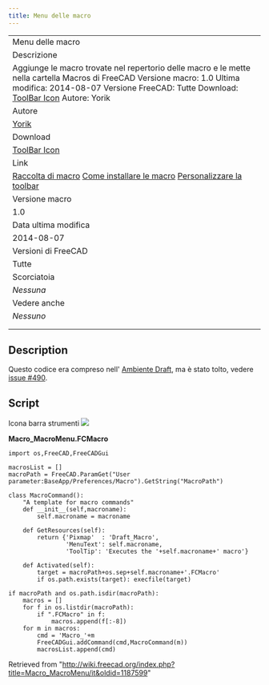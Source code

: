 ```yaml
---
title: Menu delle macro
---
```


|                                                                                                                                                                                                                                                                                  |
| -------------------------------------------------------------------------------------------------------------------------------------------------------------------------------------------------------------------------------------------------------------------------------- |
| Menu delle macro                                                                                                                                                                                                                                                                 |
| Descrizione                                                                                                                                                                                                                                                                      |
| Aggiunge le macro trovate nel repertorio delle macro e le mette nella cartella Macros di FreeCAD Versione macro: 1.0 Ultima modifica: 2014-08-07 Versione FreeCAD: Tutte Download: [ToolBar Icon](https://www.freecadweb.org/wiki/images/1/1e/Macro_MacroMenu.png) Autore: Yorik |
| Autore                                                                                                                                                                                                                                                                           |
| [Yorik](/User:Yorik "User:Yorik")                                                                                                                                                                                                                                                |
| Download                                                                                                                                                                                                                                                                         |
| [ToolBar Icon](https://www.freecadweb.org/wiki/images/1/1e/Macro_MacroMenu.png)                                                                                                                                                                                                  |
| Link                                                                                                                                                                                                                                                                             |
| [Raccolta di macro](/Macros_recipes/it "Macros recipes/it") [Come installare le macro](/How_to_install_macros/it "How to install macros/it") [Personalizzare la toolbar](/Customize_Toolbars/it "Customize Toolbars/it")                                                         |
| Versione macro                                                                                                                                                                                                                                                                   |
| 1.0                                                                                                                                                                                                                                                                              |
| Data ultima modifica                                                                                                                                                                                                                                                             |
| 2014-08-07                                                                                                                                                                                                                                                                       |
| Versioni di FreeCAD                                                                                                                                                                                                                                                              |
| Tutte                                                                                                                                                                                                                                                                            |
| Scorciatoia                                                                                                                                                                                                                                                                      |
| _Nessuna_                                                                                                                                                                                                                                                                        |
| Vedere anche                                                                                                                                                                                                                                                                     |
| _Nessuno_                                                                                                                                                                                                                                                                        |
|                                                                                                                                                                                                                                                                                  |
|                                                                                                                                                                                                                                                                                  |

## Description

Questo codice era compreso nell' [Ambiente Draft](/Draft_Workbench/it "Draft Workbench/it"), ma è stato tolto, vedere [issue #490](http://freecadweb.org/tracker/view.php?id=490).

## Script

Icona barra strumenti ![](/images/Macro_MacroMenu.png)

**Macro_MacroMenu.FCMacro**

```
import os,FreeCAD,FreeCADGui

macrosList = []
macroPath = FreeCAD.ParamGet("User parameter:BaseApp/Preferences/Macro").GetString("MacroPath")

class MacroCommand():
    "A template for macro commands"
    def __init__(self,macroname):
        self.macroname = macroname

    def GetResources(self):
        return {'Pixmap'  : 'Draft_Macro',
                'MenuText': self.macroname,
                'ToolTip': 'Executes the '+self.macroname+' macro'}

    def Activated(self):
        target = macroPath+os.sep+self.macroname+'.FCMacro'
        if os.path.exists(target): execfile(target)

if macroPath and os.path.isdir(macroPath):
    macros = []
    for f in os.listdir(macroPath):
        if ".FCMacro" in f:
            macros.append(f[:-8])
    for m in macros:
        cmd = 'Macro_'+m
        FreeCADGui.addCommand(cmd,MacroCommand(m))
        macrosList.append(cmd)
```

Retrieved from "<http://wiki.freecad.org/index.php?title=Macro_MacroMenu/it&oldid=1187599>"
